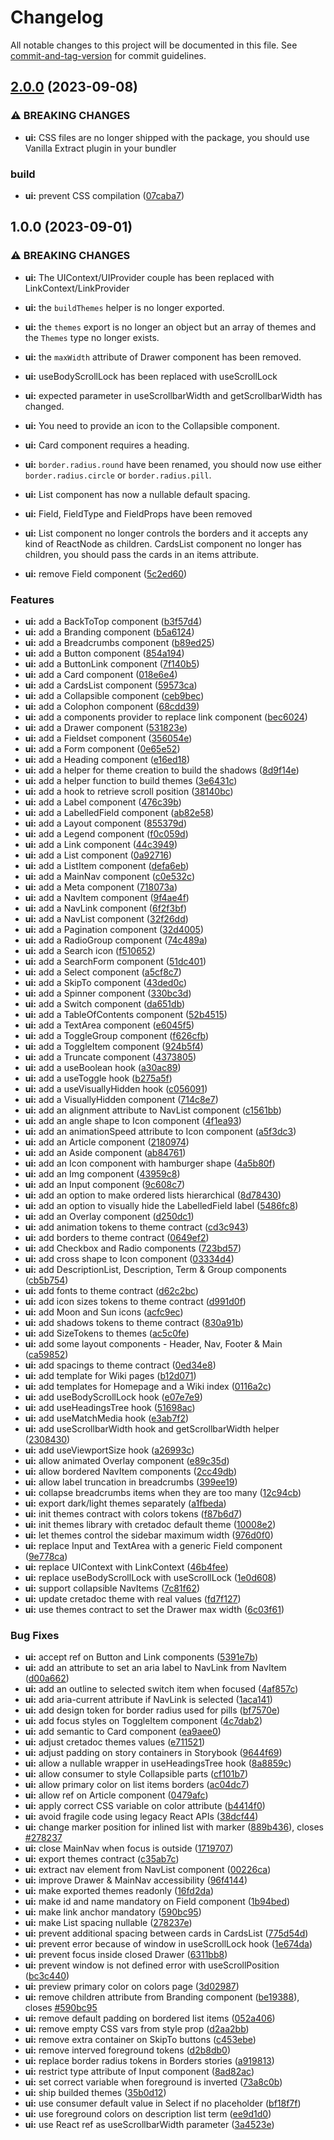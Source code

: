 # Changelog

All notable changes to this project will be documented in this file. See [commit-and-tag-version](https://github.com/absolute-version/commit-and-tag-version) for commit guidelines.

## [2.0.0](https://github.com/ArmandPhilippot/cretadoc/compare/@cretadoc/ui@1.0.0...@cretadoc/ui@2.0.0) (2023-09-08)


### ⚠ BREAKING CHANGES

* **ui:** CSS files are no longer shipped with the package, you
should use Vanilla Extract plugin in your bundler

### build

* **ui:** prevent CSS compilation ([07caba7](https://github.com/ArmandPhilippot/cretadoc/commit/07caba7c0f4e122b35b890326013044cef76327b))

## 1.0.0 (2023-09-01)


### ⚠ BREAKING CHANGES

* **ui:** The UIContext/UIProvider couple has been replaced with
LinkContext/LinkProvider
* **ui:** the `buildThemes` helper is no longer exported.
* **ui:** the `themes` export is no longer an object but an
array of themes and the `Themes` type no longer exists.
* **ui:** the `maxWidth` attribute of Drawer component has been
removed.
* **ui:** useBodyScrollLock has been replaced with useScrollLock
* **ui:** expected parameter in useScrollbarWidth and
getScrollbarWidth has changed.
* **ui:** You need to provide an icon to the Collapsible
component.
* **ui:** Card component requires a heading.
* **ui:** `border.radius.round` have been renamed, you should
now use either `border.radius.circle` or `border.radius.pill`.
* **ui:** List component has now a nullable default spacing.
* **ui:** Field, FieldType and FieldProps have been removed
* **ui:** List component no longer controls the borders and
it accepts any kind of ReactNode as children. CardsList component no
longer has children, you should pass the cards in an items attribute.

* **ui:** remove Field component ([5c2ed60](https://github.com/ArmandPhilippot/cretadoc/commit/5c2ed603453ffd24a764a88937492aac8493c63e))


### Features

* **ui:** add a BackToTop component ([b3f57d4](https://github.com/ArmandPhilippot/cretadoc/commit/b3f57d4d519bcfccf8024cc63058f37fffe87fef))
* **ui:** add a Branding component ([b5a6124](https://github.com/ArmandPhilippot/cretadoc/commit/b5a61249927898cbc5d7627f21b600d5d9c539d7))
* **ui:** add a Breadcrumbs component ([b89ed25](https://github.com/ArmandPhilippot/cretadoc/commit/b89ed25f0e3f15ef56a09f177101822307191368))
* **ui:** add a Button component ([854a194](https://github.com/ArmandPhilippot/cretadoc/commit/854a1948cbdc6973352d4286c4f7954c56ebde1f))
* **ui:** add a ButtonLink component ([7f140b5](https://github.com/ArmandPhilippot/cretadoc/commit/7f140b5e057225309b9f3456bb91081d01466ee0))
* **ui:** add a Card component ([018e6e4](https://github.com/ArmandPhilippot/cretadoc/commit/018e6e4b513e65960bdc8fc2c7d805efedbbd75b))
* **ui:** add a CardsList component ([59573ca](https://github.com/ArmandPhilippot/cretadoc/commit/59573cadfab9ab53b84b7ba760a6cf94b744df91))
* **ui:** add a Collapsible component ([ceb9bec](https://github.com/ArmandPhilippot/cretadoc/commit/ceb9bec45c70f7e82a10c53f3709cd00df4fa0ce))
* **ui:** add a Colophon component ([68cdd39](https://github.com/ArmandPhilippot/cretadoc/commit/68cdd39314ac348dc08f2845ca435a4da0f0ec7e))
* **ui:** add a components provider to replace link component ([bec6024](https://github.com/ArmandPhilippot/cretadoc/commit/bec60249c6f0f91f73aedfb67df5a70c9adaecfd))
* **ui:** add a Drawer component ([531823e](https://github.com/ArmandPhilippot/cretadoc/commit/531823e313c17497f8e17686df7e5abf68322b1a))
* **ui:** add a Fieldset component ([356054e](https://github.com/ArmandPhilippot/cretadoc/commit/356054e4bf43307e24deaac5a7c00dfbd88dcab2))
* **ui:** add a Form component ([0e65e52](https://github.com/ArmandPhilippot/cretadoc/commit/0e65e522d20a35b2cd5dd9cd7e5db11385100397))
* **ui:** add a Heading component ([e16ed18](https://github.com/ArmandPhilippot/cretadoc/commit/e16ed1866ca9875b2d38133d68f3c77c951d9f5e))
* **ui:** add a helper for theme creation to build the shadows ([8d9f14e](https://github.com/ArmandPhilippot/cretadoc/commit/8d9f14e4b0e734e29c52ba901417101ebd48caef))
* **ui:** add a helper function to build themes ([3e6431c](https://github.com/ArmandPhilippot/cretadoc/commit/3e6431c142eb56117c40142cbfa946fd23dc4252))
* **ui:** add a hook to retrieve scroll position ([38140bc](https://github.com/ArmandPhilippot/cretadoc/commit/38140bcd7e123ae08f58271459e140054b5ba4ae))
* **ui:** add a Label component ([476c39b](https://github.com/ArmandPhilippot/cretadoc/commit/476c39bc7c1d0ed6302a1d29a23973ccf3e5c9aa))
* **ui:** add a LabelledField component ([ab82e58](https://github.com/ArmandPhilippot/cretadoc/commit/ab82e585bcd6c2ab4a6310239a69e379c2da2e6a))
* **ui:** add a Layout component ([855379d](https://github.com/ArmandPhilippot/cretadoc/commit/855379d05d457eb34c7d52cbb7097d00461aec0c))
* **ui:** add a Legend component ([f0c059d](https://github.com/ArmandPhilippot/cretadoc/commit/f0c059d53125335add9a03ab7437f8d352544785))
* **ui:** add a Link component ([44c3949](https://github.com/ArmandPhilippot/cretadoc/commit/44c394900cde21b69558413513efb593f6e3e8f2))
* **ui:** add a List component ([0a92716](https://github.com/ArmandPhilippot/cretadoc/commit/0a9271682de3aa1dacf1fffe299022d608537b0e))
* **ui:** add a ListItem component ([defa6eb](https://github.com/ArmandPhilippot/cretadoc/commit/defa6eb15f8dec8b9b5efa2bd9953cafbe9e22f3))
* **ui:** add a MainNav component ([c0e532c](https://github.com/ArmandPhilippot/cretadoc/commit/c0e532ce011d059d5ab8ac97a23fe474cd251728))
* **ui:** add a Meta component ([718073a](https://github.com/ArmandPhilippot/cretadoc/commit/718073adf0725ab79b6d5437b92e46c27e25497d))
* **ui:** add a NavItem component ([9f4ae4f](https://github.com/ArmandPhilippot/cretadoc/commit/9f4ae4fa677dce0b32063a833bbd52badec42034))
* **ui:** add a NavLink component ([6f2f3bf](https://github.com/ArmandPhilippot/cretadoc/commit/6f2f3bf77c192ee95c0e02c4388b914c293ceb94))
* **ui:** add a NavList component ([32f26dd](https://github.com/ArmandPhilippot/cretadoc/commit/32f26ddda5b2eab9fae71a0d5301c4396e650cef))
* **ui:** add a Pagination component ([32d4005](https://github.com/ArmandPhilippot/cretadoc/commit/32d4005247367602f61a9e19b998abd6d7d99f65))
* **ui:** add a RadioGroup component ([74c489a](https://github.com/ArmandPhilippot/cretadoc/commit/74c489a71b0a73b4f2212172d35fc8fb9a5d1799))
* **ui:** add a Search icon ([f510652](https://github.com/ArmandPhilippot/cretadoc/commit/f51065217786c5bcdc40526ad625e8097ffa06d6))
* **ui:** add a SearchForm component ([51dc401](https://github.com/ArmandPhilippot/cretadoc/commit/51dc401c2b91f7de5583a4439f5aba31db5d2d67))
* **ui:** add a Select component ([a5cf8c7](https://github.com/ArmandPhilippot/cretadoc/commit/a5cf8c725d0b23ff41dbfd88040a85242b1c8bd2))
* **ui:** add a SkipTo component ([43ded0c](https://github.com/ArmandPhilippot/cretadoc/commit/43ded0c2b22899492395b453b3f4baa019f817dc))
* **ui:** add a Spinner component ([330bc3d](https://github.com/ArmandPhilippot/cretadoc/commit/330bc3d51d8244a5f0a2fe1e6834751162ea0e66))
* **ui:** add a Switch component ([da651db](https://github.com/ArmandPhilippot/cretadoc/commit/da651db45ecaae31caa979e847d6064fa01deb6d))
* **ui:** add a TableOfContents component ([52b4515](https://github.com/ArmandPhilippot/cretadoc/commit/52b4515b76bf4e8738e982110da5bc404404ebc8))
* **ui:** add a TextArea component ([e6045f5](https://github.com/ArmandPhilippot/cretadoc/commit/e6045f5bc88b00862fb6479c7c7875ddb1db2b37))
* **ui:** add a ToggleGroup component ([f626cfb](https://github.com/ArmandPhilippot/cretadoc/commit/f626cfbe8d57c2c8b84b4e9b53368eea01dd0f0d))
* **ui:** add a ToggleItem component ([924b5f4](https://github.com/ArmandPhilippot/cretadoc/commit/924b5f4f6885f8565d80c5903a669101a09e3e61))
* **ui:** add a Truncate component ([4373805](https://github.com/ArmandPhilippot/cretadoc/commit/43738050f46a131ab6ff3b804b245b0d4ad61328))
* **ui:** add a useBoolean hook ([a30ac89](https://github.com/ArmandPhilippot/cretadoc/commit/a30ac896cd6ccbfaed450168dbb3fe4bd2558026))
* **ui:** add a useToggle hook ([b275a5f](https://github.com/ArmandPhilippot/cretadoc/commit/b275a5f7dc845b649fffa6943adfbcd60a0a6137))
* **ui:** add a useVisuallyHidden hook ([c056091](https://github.com/ArmandPhilippot/cretadoc/commit/c056091c8f8a53cbb5493f85e166c2eae7de5880))
* **ui:** add a VisuallyHidden component ([714c8e7](https://github.com/ArmandPhilippot/cretadoc/commit/714c8e7663feb3cae4447fb6e1f9d2a0006bfdb6))
* **ui:** add an alignment attribute to NavList component ([c1561bb](https://github.com/ArmandPhilippot/cretadoc/commit/c1561bb3b96fefc842fcb20c458089755329d5ad))
* **ui:** add an angle shape to Icon component ([4f1ea93](https://github.com/ArmandPhilippot/cretadoc/commit/4f1ea939085f92c75865c9a7808b1d0c3e1ca8ac))
* **ui:** add an animationSpeed attribute to Icon component ([a5f3dc3](https://github.com/ArmandPhilippot/cretadoc/commit/a5f3dc3ee9c4bb538ae1c7cceea155ee3080d616))
* **ui:** add an Article component ([2180974](https://github.com/ArmandPhilippot/cretadoc/commit/218097421170f68b870868b679451d7415e212b9))
* **ui:** add an Aside component ([ab84761](https://github.com/ArmandPhilippot/cretadoc/commit/ab84761e67f5e9a4b207211519d74f92870bba93))
* **ui:** add an Icon component with hamburger shape ([4a5b80f](https://github.com/ArmandPhilippot/cretadoc/commit/4a5b80fddc97f6db35b43241c9192d93e2c11cf8))
* **ui:** add an Img component ([43959c8](https://github.com/ArmandPhilippot/cretadoc/commit/43959c8598191f3e400d4bde604481a7da97ba37))
* **ui:** add an Input component ([9c608c7](https://github.com/ArmandPhilippot/cretadoc/commit/9c608c7925d5f5f6db3994027efce450cebd9984))
* **ui:** add an option to make ordered lists hierarchical ([8d78430](https://github.com/ArmandPhilippot/cretadoc/commit/8d78430b40e29830e367881d49e72b4253c19182))
* **ui:** add an option to visually hide the LabelledField label ([5486fc8](https://github.com/ArmandPhilippot/cretadoc/commit/5486fc82e4789f4ee45b5091c16abbab5ce50335))
* **ui:** add an Overlay component ([d250dc1](https://github.com/ArmandPhilippot/cretadoc/commit/d250dc19f85254b52511f1776577d10dd74f9357))
* **ui:** add animation tokens to theme contract ([cd3c943](https://github.com/ArmandPhilippot/cretadoc/commit/cd3c943cfe68df9b4125794010f0921a0160b59c))
* **ui:** add borders to theme contract ([0649ef2](https://github.com/ArmandPhilippot/cretadoc/commit/0649ef214c6e75dbbd6080163b7bcf62a8916c74))
* **ui:** add Checkbox and Radio components ([723bd57](https://github.com/ArmandPhilippot/cretadoc/commit/723bd57636942b80a9405249208ecff1a80ab358))
* **ui:** add cross shape to Icon component ([03334d4](https://github.com/ArmandPhilippot/cretadoc/commit/03334d4a1f63095a86bb664f938d69accd7f1173))
* **ui:** add DescriptionList, Description, Term & Group components ([cb5b754](https://github.com/ArmandPhilippot/cretadoc/commit/cb5b7547e826b14824855a68b39b740284010a34))
* **ui:** add fonts to theme contract ([d62c2bc](https://github.com/ArmandPhilippot/cretadoc/commit/d62c2bcde2d9fbd72cf907c44f81be7f7d341105))
* **ui:** add icon sizes tokens to theme contract ([d991d0f](https://github.com/ArmandPhilippot/cretadoc/commit/d991d0f42d213caf97ec6d17ca35c248c26a999c))
* **ui:** add Moon and Sun icons ([acfc9ec](https://github.com/ArmandPhilippot/cretadoc/commit/acfc9ecba043d4b13c29e246d0844df20df79b78))
* **ui:** add shadows tokens to theme contract ([830a91b](https://github.com/ArmandPhilippot/cretadoc/commit/830a91b83cfcbbdf1162008c0de7caf91bb8a606))
* **ui:** add SizeTokens to themes ([ac5c0fe](https://github.com/ArmandPhilippot/cretadoc/commit/ac5c0fe47a007efd52e914df6d01dae19695622f))
* **ui:** add some layout components - Header, Nav, Footer & Main ([ca59852](https://github.com/ArmandPhilippot/cretadoc/commit/ca5985261997c7d391fa97ac66ec6595a6c1ec4a))
* **ui:** add spacings to theme contract ([0ed34e8](https://github.com/ArmandPhilippot/cretadoc/commit/0ed34e8dc35f1cf52c658d5f83395db1859e7c92))
* **ui:** add template for Wiki pages ([b12d071](https://github.com/ArmandPhilippot/cretadoc/commit/b12d07161adbf3f6c48f2e5926f02b4c63c4fb00))
* **ui:** add templates for Homepage and a Wiki index ([0116a2c](https://github.com/ArmandPhilippot/cretadoc/commit/0116a2c4748fe2853222984fb8e8344aeda7bd4d))
* **ui:** add useBodyScrollLock hook ([e07e7e9](https://github.com/ArmandPhilippot/cretadoc/commit/e07e7e9d1370a2e1a57807385887b87d40642ef0))
* **ui:** add useHeadingsTree hook ([51698ac](https://github.com/ArmandPhilippot/cretadoc/commit/51698ac389f6a57ebe696a901b147bbcbf36b838))
* **ui:** add useMatchMedia hook ([e3ab7f2](https://github.com/ArmandPhilippot/cretadoc/commit/e3ab7f2bd032b17ac2ae1c5092879b070f8b9840))
* **ui:** add useScrollbarWidth hook and getScrollbarWidth helper ([2308430](https://github.com/ArmandPhilippot/cretadoc/commit/230843011b2cfd516020d87b1b451728afe6ef71))
* **ui:** add useViewportSize hook ([a26993c](https://github.com/ArmandPhilippot/cretadoc/commit/a26993cb9d32c078edf00651b7775c3aba300412))
* **ui:** allow animated Overlay component ([e89c35d](https://github.com/ArmandPhilippot/cretadoc/commit/e89c35dfe198579d6cd1c292afed725adb8c2a69))
* **ui:** allow bordered NavItem components ([2cc49db](https://github.com/ArmandPhilippot/cretadoc/commit/2cc49db3e2167b6bf79031847d59f0c45aa1a63a))
* **ui:** allow label truncation in breadcrumbs ([399ee19](https://github.com/ArmandPhilippot/cretadoc/commit/399ee194c2a92c2f9e547e808c6bd7601f462976))
* **ui:** collapse breadcrumbs items when they are too many ([12c94cb](https://github.com/ArmandPhilippot/cretadoc/commit/12c94cb9215947bc33cb34dcc600c47cf76902d5))
* **ui:** export dark/light themes separately ([a1fbeda](https://github.com/ArmandPhilippot/cretadoc/commit/a1fbeda135e5e03950cee853bc72d06a8202cee4))
* **ui:** init themes contract with colors tokens ([f87b6d7](https://github.com/ArmandPhilippot/cretadoc/commit/f87b6d705f5757bfc8cb92248d5feda7a4aff67a))
* **ui:** init themes library with cretadoc default theme ([10008e2](https://github.com/ArmandPhilippot/cretadoc/commit/10008e2c99663296c963fd54afd1d4d17aa0f778))
* **ui:** let themes control the sidebar maximum width ([976d0f0](https://github.com/ArmandPhilippot/cretadoc/commit/976d0f0d50b98aa884eeb688be0f32dab8d54f86))
* **ui:** replace Input and TextArea with a generic Field component ([9e778ca](https://github.com/ArmandPhilippot/cretadoc/commit/9e778ca7107ff3024311ca0c5a677017e91ca27f))
* **ui:** replace UIContext with LinkContext ([46b4fee](https://github.com/ArmandPhilippot/cretadoc/commit/46b4fee245e629b1b5528167e5b83f7ec615d414))
* **ui:** replace useBodyScrollLock with useScrollLock ([1e0d608](https://github.com/ArmandPhilippot/cretadoc/commit/1e0d608b137a8b4248fe5ccbe38aab16e1db17b8))
* **ui:** support collapsible NavItems ([7c81f62](https://github.com/ArmandPhilippot/cretadoc/commit/7c81f62c6721ce25d631207ce7e3b7c401cbd761))
* **ui:** update cretadoc theme with real values ([fd7f127](https://github.com/ArmandPhilippot/cretadoc/commit/fd7f12721d37f24322473399a71ce8a2c8492435))
* **ui:** use themes contract to set the Drawer max width ([6c03f61](https://github.com/ArmandPhilippot/cretadoc/commit/6c03f6120e39b9bd42530489356ec87133f51b20))


### Bug Fixes

* **ui:** accept ref on Button and Link components ([5391e7b](https://github.com/ArmandPhilippot/cretadoc/commit/5391e7beea5e9fee132d2b2c77e6cc6863604487))
* **ui:** add an attribute to set an aria label to NavLink from NavItem ([d00a662](https://github.com/ArmandPhilippot/cretadoc/commit/d00a662b965ddf9e54c831bdcf30f95c08fbc7ea))
* **ui:** add an outline to selected switch item when focused ([4af857c](https://github.com/ArmandPhilippot/cretadoc/commit/4af857cc68a876f08e78ba4fe495afd72f0b2dda))
* **ui:** add aria-current attribute if NavLink is selected ([1aca141](https://github.com/ArmandPhilippot/cretadoc/commit/1aca141d43e4cf3799bfb7491ddb1460025e6e0d))
* **ui:** add design token for border radius used for pills ([bf7570e](https://github.com/ArmandPhilippot/cretadoc/commit/bf7570e910fe6ba7c8617e55fa8f638c061328d3))
* **ui:** add focus styles on ToggleItem component ([4c7dab2](https://github.com/ArmandPhilippot/cretadoc/commit/4c7dab2cef0c071328b6173098ed7ae3db0c35ea))
* **ui:** add semantic to Card component ([ea9aee0](https://github.com/ArmandPhilippot/cretadoc/commit/ea9aee0238f0eb8e0841b3c583ff13457e3dc441))
* **ui:** adjust cretadoc themes values ([e711521](https://github.com/ArmandPhilippot/cretadoc/commit/e711521eac87f1253edbf201080477af4fae34b1))
* **ui:** adjust padding on story containers in Storybook ([9644f69](https://github.com/ArmandPhilippot/cretadoc/commit/9644f69c06d5685cccf433c6ce3be269c88c68e8))
* **ui:** allow a nullable wrapper in useHeadingsTree hook ([8a8859c](https://github.com/ArmandPhilippot/cretadoc/commit/8a8859cecc04d5d232ce0b4431a36e306eba5b63))
* **ui:** allow consumer to style Collapsible parts ([cf101b7](https://github.com/ArmandPhilippot/cretadoc/commit/cf101b7fb47a082ff87e64e0960c6bf0aa606ce5))
* **ui:** allow primary color on list items borders ([ac04dc7](https://github.com/ArmandPhilippot/cretadoc/commit/ac04dc73b20df2bac3ca57124a498d1bb37e8755))
* **ui:** allow ref on Article component ([0479afc](https://github.com/ArmandPhilippot/cretadoc/commit/0479afce64353a7668bf9ed2cb80aea3a64e2fda))
* **ui:** apply correct CSS variable on color attribute ([b4414f0](https://github.com/ArmandPhilippot/cretadoc/commit/b4414f059e00d546992af7cb17daf4ca32a90fe0))
* **ui:** avoid fragile code using legacy React APIs ([38dcf44](https://github.com/ArmandPhilippot/cretadoc/commit/38dcf445d76f0bc8bfe14d193b350e88fe3bd78e))
* **ui:** change marker position for inlined list with marker ([889b436](https://github.com/ArmandPhilippot/cretadoc/commit/889b436c20ff352d0823ee8329febe2d0ed801b7)), closes [#278237](https://github.com/ArmandPhilippot/cretadoc/issues/278237)
* **ui:** close MainNav when focus is outside ([1719707](https://github.com/ArmandPhilippot/cretadoc/commit/1719707fae58fb9f3f1291bdce95b37b0715f7fb))
* **ui:** export themes contract ([c35ab7c](https://github.com/ArmandPhilippot/cretadoc/commit/c35ab7ccf5b215bc6f7057bf11df0e6fa9081667))
* **ui:** extract nav element from NavList component ([00226ca](https://github.com/ArmandPhilippot/cretadoc/commit/00226ca2ed65e74b1b75d8d2c97a9a0cf6ecf0f1))
* **ui:** improve Drawer & MainNav accessibility ([96f4144](https://github.com/ArmandPhilippot/cretadoc/commit/96f41449289882231075c7a450b30acb683b6064))
* **ui:** make exported themes readonly ([16fd2da](https://github.com/ArmandPhilippot/cretadoc/commit/16fd2da42bbb6d79daabb68fe24c7ec81908deb3))
* **ui:** make id and name mandatory on Field component ([1b94bed](https://github.com/ArmandPhilippot/cretadoc/commit/1b94bedcf1e2126c67e261a691d0f6a25ac22114))
* **ui:** make link anchor mandatory ([590bc95](https://github.com/ArmandPhilippot/cretadoc/commit/590bc95532ed0b79e34f84a75d549cc3d08c79a0))
* **ui:** make List spacing nullable ([278237e](https://github.com/ArmandPhilippot/cretadoc/commit/278237e718277e694b3930a100b706dbaed11429))
* **ui:** prevent additional spacing between cards in CardsList ([775d54d](https://github.com/ArmandPhilippot/cretadoc/commit/775d54dbc3ed81d3516eae06de426101bfa10694))
* **ui:** prevent error because of window in useScrollLock hook ([1e674da](https://github.com/ArmandPhilippot/cretadoc/commit/1e674da49cd3046d5571f4de29814f89c889d8ce))
* **ui:** prevent focus inside closed Drawer ([6311bb8](https://github.com/ArmandPhilippot/cretadoc/commit/6311bb83362cb085829a93a7935047e534ef5762))
* **ui:** prevent window is not defined error with useScrollPosition ([bc3c440](https://github.com/ArmandPhilippot/cretadoc/commit/bc3c440dbfd67bf9aecd395d105ef866da4ff9c3))
* **ui:** preview primary color on colors page ([3d02987](https://github.com/ArmandPhilippot/cretadoc/commit/3d02987201cdff243b6b102af021764c4c36888e))
* **ui:** remove children attribute from Branding component ([be19388](https://github.com/ArmandPhilippot/cretadoc/commit/be193881e26a9d1b8eef23559922425d2b18d59c)), closes [#590bc95](https://github.com/ArmandPhilippot/cretadoc/issues/590bc95)
* **ui:** remove default padding on bordered list items ([052a406](https://github.com/ArmandPhilippot/cretadoc/commit/052a40662aed8475e987e5fd7c513c433a9a03e8))
* **ui:** remove empty CSS vars from style prop ([d2aa2bb](https://github.com/ArmandPhilippot/cretadoc/commit/d2aa2bb8293a87840aab4e35d978f7ee6b12c02d))
* **ui:** remove extra container on SkipTo buttons ([c453ebe](https://github.com/ArmandPhilippot/cretadoc/commit/c453ebe33adb3a6ed63b412f24eedf29cc009d97))
* **ui:** remove interved foreground tokens ([d2b8db0](https://github.com/ArmandPhilippot/cretadoc/commit/d2b8db0fc1ba98871b2fc87b56ff5bfccf72f74f))
* **ui:** replace border radius tokens in Borders stories ([a919813](https://github.com/ArmandPhilippot/cretadoc/commit/a919813fed8e5c8c4cb27a5c03a19ac7f9055f3d))
* **ui:** restrict type attribute of Input component ([8ad82ac](https://github.com/ArmandPhilippot/cretadoc/commit/8ad82aca98ca5183be85edc876c18d62a323d686))
* **ui:** set correct variable when foreground is inverted ([73a8c0b](https://github.com/ArmandPhilippot/cretadoc/commit/73a8c0b526f84ccb4f618e1d6c1af20b180205db))
* **ui:** ship builded themes ([35b0d12](https://github.com/ArmandPhilippot/cretadoc/commit/35b0d1278ab13d16ef511333c86b7a2ad02c6948))
* **ui:** use consumer default value in Select if no placeholder ([bf18f7f](https://github.com/ArmandPhilippot/cretadoc/commit/bf18f7f59c7b9b168cebe9d8b6d64eaad802152b))
* **ui:** use foreground colors on description list term ([ee9d1d0](https://github.com/ArmandPhilippot/cretadoc/commit/ee9d1d0e976314a4840b6c5dd7b3e6a5e6389e3b))
* **ui:** use React ref as useScrollbarWidth parameter ([3a4523e](https://github.com/ArmandPhilippot/cretadoc/commit/3a4523ecdcfe1d232df0941d7af7db8875e1e528))
